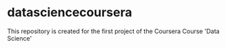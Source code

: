# datasciencecoursera
This repository is created for the first project of the Coursera Course 'Data Science'
